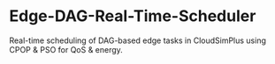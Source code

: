 # Edge-DAG-Real-Time-Scheduler
Real-time scheduling of DAG-based edge tasks in CloudSimPlus using CPOP &amp; PSO for QoS &amp; energy.
